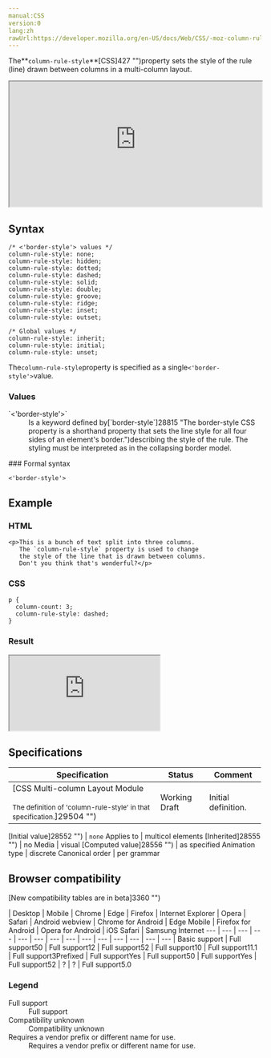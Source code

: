 ```yaml
---
manual:CSS
version:0
lang:zh
rawUrl:https://developer.mozilla.org/en-US/docs/Web/CSS/-moz-column-rule-style
---
```






The**`column-rule-style`**[CSS]427 "")property sets the style of the rule (line) drawn between columns in a multi-column layout.

<iframe src='https://interactive-examples.mdn.mozilla.net/pages/css/column-rule-style.html' width='100%' height='250'></iframe>

## Syntax<a name="Syntax"></a>

```
/* <'border-style'> values */
column-rule-style: none;
column-rule-style: hidden;
column-rule-style: dotted;
column-rule-style: dashed;
column-rule-style: solid;
column-rule-style: double;
column-rule-style: groove;
column-rule-style: ridge;
column-rule-style: inset;
column-rule-style: outset;

/* Global values */
column-rule-style: inherit;
column-rule-style: initial;
column-rule-style: unset;
```


The`column-rule-style`property is specified as a single`<'border-style'>`value.


### Values<a name="Values"></a>
<dl><dt id=''>`<'border-style'>`</dt><dd>Is a keyword defined by[`border-style`]28815 "The border-style CSS property is a shorthand property that sets the line style for all four sides of an element's border.")describing the style of the rule. The styling must be interpreted as in the collapsing border model.</dd></dl>
### Formal syntax<a name="Formal_syntax"></a>

```
<'border-style'>

```

## Example<a name="Example"></a>

### HTML<a name="HTML"></a>

```
<p>This is a bunch of text split into three columns.
   The `column-rule-style` property is used to change
   the style of the line that is drawn between columns.
   Don't you think that's wonderful?</p>
```

### CSS<a name="CSS"></a>

```
p {
  column-count: 3;
  column-rule-style: dashed;
}
```

### Result<a name="Result"></a>


<iframe src='https://mdn.mozillademos.org/en-US/docs/Web/CSS/column-rule-style$samples/Example?revision=1356473' width='null' height='null'></iframe>



## Specifications<a name="Specifications"></a>

Specification | Status | Comment 
 ---  |  ---  |  ---  | 
[CSS Multi-column Layout Module<br></br><small>The definition of &#39;column-rule-style&#39; in that specification.</small>]29504 "") | Working Draft | Initial definition. 


[Initial value]28552 "") | `none` 
Applies to | multicol elements 
[Inherited]28555 "") | no 
Media | visual 
[Computed value]28556 "") | as specified 
Animation type | discrete 
Canonical order | per grammar 


## Browser compatibility<a name="Browser_compatibility"></a>
[New compatibility tables are in beta<i></i>]3360 "")

 | <abbr>Desktop<i></i></abbr> | <abbr>Mobile<i></i></abbr> 
 | <abbr>Chrome<i></i></abbr> | <abbr>Edge<i></i></abbr> | <abbr>Firefox<i></i></abbr> | <abbr>Internet Explorer<i></i></abbr> | <abbr>Opera<i></i></abbr> | <abbr>Safari<i></i></abbr> | <abbr>Android webview<i></i></abbr> | <abbr>Chrome for Android<i></i></abbr> | <abbr>Edge Mobile<i></i></abbr> | <abbr>Firefox for Android<i></i></abbr> | <abbr>Opera for Android<i></i></abbr> | <abbr>iOS Safari<i></i></abbr> | <abbr>Samsung Internet<i></i></abbr> 
 ---  |  ---  |  ---  |  ---  |  ---  |  ---  |  ---  |  ---  |  ---  |  ---  |  ---  |  ---  |  ---  |  ---  | 
Basic support | <abbr>Full support</abbr>50 | <abbr>Full support</abbr>12 | <abbr>Full support</abbr>52 | <abbr>Full support</abbr>10 | <abbr>Full support</abbr>11.1 | <abbr>Full support</abbr>3<abbr>Prefixed<i></i></abbr> | <abbr>Full support</abbr>Yes | <abbr>Full support</abbr>50 | <abbr>Full support</abbr>Yes | <abbr>Full support</abbr>52 | <abbr>?</abbr> | <abbr>?</abbr> | <abbr>Full support</abbr>5.0 


### Legend<a name="Legend"></a>
<dl><dt id=''><abbr>Full support</abbr></dt><dd>Full support</dd><dt id=''><abbr>Compatibility unknown</abbr></dt><dd>Compatibility unknown</dd><dt id=''><abbr>Requires a vendor prefix or different name for use.<i></i></abbr></dt><dd>Requires a vendor prefix or different name for use.</dd></dl>



